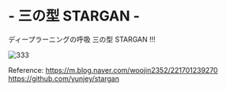 # - 三の型 STARGAN -
ディープラーニングの呼吸 三の型 STARGAN !!!

![333](https://user-images.githubusercontent.com/67274959/119263205-0dffbc00-bc19-11eb-8c9a-47d83730250f.gif)

Reference: https://m.blog.naver.com/woojin2352/221701239270
https://github.com/yunjey/stargan
